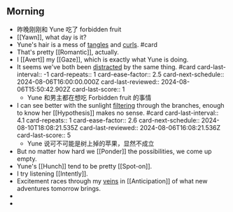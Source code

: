 ## Morning
- 昨晚刚刚和 Yune 吃了 forbidden fruit
- [[Yawn]], what day is it?
- Yune's hair is a mess of [tangles]([[Tangle]]) and [curls]([[Curl]]). #card
- That's pretty [[Romantic]], actually.
- I [[Avert]] my [[Gaze]], which is exactly what Yune is doing.
- It seems we've both been [distracted]([[Distract]]) by the same thing. #card
  card-last-interval:: -1
  card-repeats:: 1
  card-ease-factor:: 2.5
  card-next-schedule:: 2024-08-06T16:00:00.000Z
  card-last-reviewed:: 2024-08-06T15:50:42.902Z
  card-last-score:: 1
	- Yune 和男主都在想吃 Forbidden fruit 的事情
- I can see better with the sunlight [filtering]([[Filter]]) through the branches, enough to know her [[Hypothesis]] makes no sense. #card
  card-last-interval:: 4.1
  card-repeats:: 1
  card-ease-factor:: 2.6
  card-next-schedule:: 2024-08-10T18:08:21.535Z
  card-last-reviewed:: 2024-08-06T16:08:21.536Z
  card-last-score:: 5
	- Yune 说可不可能是树上掉的苹果，显然不成立
- But no matter how hard we [[Ponder]] the possibilities, we come up empty.
- Yune's [[Hunch]] tend to be pretty [[Spot-on]].
- I try listening [[Intently]].
- Excitement races through my [veins]([[Vein]]) in [[Anticipation]] of what new adventures tomorrow brings.
-
-